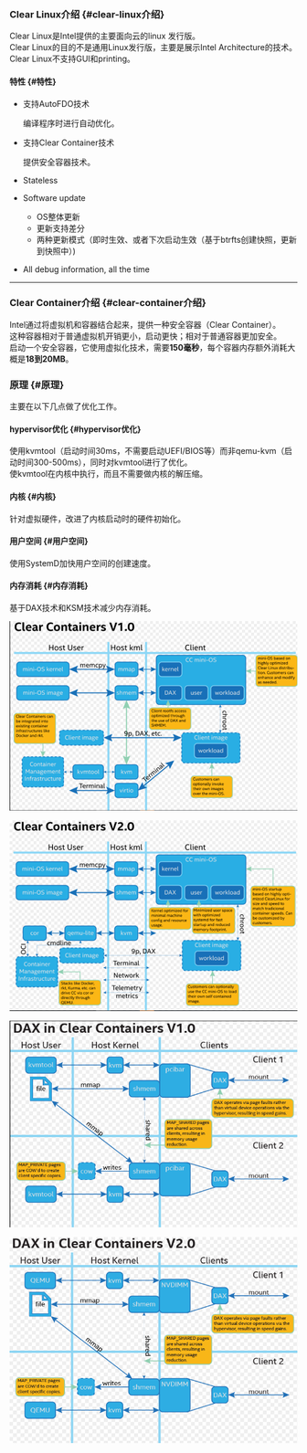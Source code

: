 ### Clear Linux介绍 {#clear-linux介绍}

Clear Linux是Intel提供的主要面向云的linux 发行版。  
Clear Linux的目的不是通用Linux发行版，主要是展示Intel Architecture的技术。  
Clear Linux不支持GUI和printing。

#### 特性 {#特性}

* 支持AutoFDO技术
 
  编译程序时进行自动优化。
* 支持Clear Container技术
 
  提供安全容器技术。
* Stateless
* Software update
 
  * OS整体更新
  * 更新支持差分
  * 两种更新模式（即时生效、或者下次启动生效（基于btrfts创建快照，更新到快照中）\)
* All debug information, all the time

---

### Clear Container介绍 {#clear-container介绍}

Intel通过将虚拟机和容器结合起来，提供一种安全容器（Clear Container）。  
这种容器相对于普通虚拟机开销更小，启动更快；相对于普通容器更加安全。  
启动一个安全容器，它使用虚拟化技术，需要**150毫秒**，每个容器内存额外消耗大概是**18到20MB**。

### 原理 {#原理}

主要在以下几点做了优化工作。

#### hypervisor优化 {#hypervisor优化}

使用kvmtool（启动时间30ms，不需要启动UEFI/BIOS等）而非qemu-kvm（启动时间300-500ms），同时对kvmtool进行了优化。  
使kvmtool在内核中执行，而且不需要做内核的解压缩。

#### 内核 {#内核}

针对虚拟硬件，改进了内核启动时的硬件初始化。

#### 用户空间 {#用户空间}

使用SystemD加快用户空间的创建速度。

#### 内存消耗 {#内存消耗}

基于DAX技术和KSM技术减少内存消耗。

![](/assets/clearcontainer-v1.png)

![](/assets/clearcontainer1.png)

![](/assets/clearcontainerdaxv1.png)

![](/assets/clearcontainerdaxv2.png)

